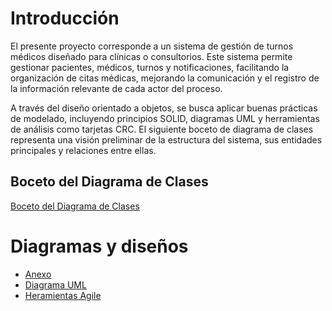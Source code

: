 # Introducción

El presente proyecto corresponde a un sistema de gestión de turnos médicos diseñado para clínicas o consultorios. Este sistema permite gestionar pacientes, médicos, turnos y notificaciones, facilitando la organización de citas médicas, mejorando la comunicación y el registro de la información relevante de cada actor del proceso.

A través del diseño orientado a objetos, se busca aplicar buenas prácticas de modelado, incluyendo principios SOLID, diagramas UML y herramientas de análisis como tarjetas CRC. El siguiente boceto de diagrama de clases representa una visión preliminar de la estructura del sistema, sus entidades principales y relaciones entre ellas.

##  Boceto del Diagrama de Clases

[Boceto del Diagrama de Clases](https://github.com/user-attachments/assets/f15916fd-de0b-4543-bdb5-318664b02cbb)


# **Diagramas y diseños**
*  [Anexo](https://github.com/santimarM/SistemaGestionTurnos/blob/main/anexos.md)
*  [Diagrama UML](https://github.com/santimarM/SistemaGestionTurnos/blob/main/diagramasUML.md)
*  [Heramientas Agile](https://github.com/santimarM/SistemaGestionTurnos/blob/main/herramientas_agile.md)

 



